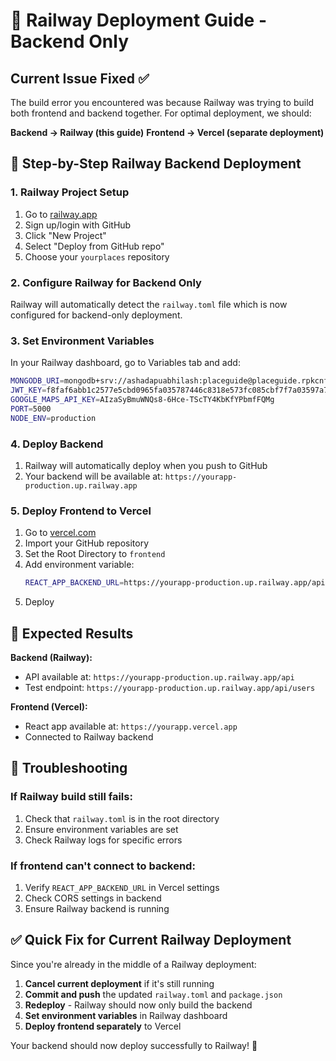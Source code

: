 # 🚂 Railway Deployment Guide - Backend Only

## Current Issue Fixed ✅

The build error you encountered was because Railway was trying to build both frontend and backend together. For optimal deployment, we should:

**Backend → Railway (this guide)**
**Frontend → Vercel (separate deployment)**

## 🔧 Step-by-Step Railway Backend Deployment

### 1. Railway Project Setup

1. Go to [railway.app](https://railway.app)
2. Sign up/login with GitHub
3. Click "New Project"
4. Select "Deploy from GitHub repo"
5. Choose your `yourplaces` repository

### 2. Configure Railway for Backend Only

Railway will automatically detect the `railway.toml` file which is now configured for backend-only deployment.

### 3. Set Environment Variables

In your Railway dashboard, go to Variables tab and add:

```bash
MONGODB_URI=mongodb+srv://ashadapuabhilash:placeguide@placeguide.rpkcnfk.mongodb.net/
JWT_KEY=f8faf6abb1c2577e5cbd0965fa035787446c8318e573fc085cbf7f7a03597a72ff62688f35a58a1a81a7f9b4ae0109946f8eb21a54a1422bb53c495f91729269
GOOGLE_MAPS_API_KEY=AIzaSyBmuWNQs8-6Hce-TScTY4KbKfYPbmfFQMg
PORT=5000
NODE_ENV=production
```

### 4. Deploy Backend

1. Railway will automatically deploy when you push to GitHub
2. Your backend will be available at: `https://yourapp-production.up.railway.app`

### 5. Deploy Frontend to Vercel

1. Go to [vercel.com](https://vercel.com)
2. Import your GitHub repository
3. Set the Root Directory to `frontend`
4. Add environment variable:
   ```bash
   REACT_APP_BACKEND_URL=https://yourapp-production.up.railway.app/api
   ```
5. Deploy

## 🎯 Expected Results

**Backend (Railway):**

- API available at: `https://yourapp-production.up.railway.app/api`
- Test endpoint: `https://yourapp-production.up.railway.app/api/users`

**Frontend (Vercel):**

- React app available at: `https://yourapp.vercel.app`
- Connected to Railway backend

## 🐛 Troubleshooting

### If Railway build still fails:

1. Check that `railway.toml` is in the root directory
2. Ensure environment variables are set
3. Check Railway logs for specific errors

### If frontend can't connect to backend:

1. Verify `REACT_APP_BACKEND_URL` in Vercel settings
2. Check CORS settings in backend
3. Ensure Railway backend is running

## ✅ Quick Fix for Current Railway Deployment

Since you're already in the middle of a Railway deployment:

1. **Cancel current deployment** if it's still running
2. **Commit and push** the updated `railway.toml` and `package.json`
3. **Redeploy** - Railway should now only build the backend
4. **Set environment variables** in Railway dashboard
5. **Deploy frontend separately** to Vercel

Your backend should now deploy successfully to Railway! 🚀
